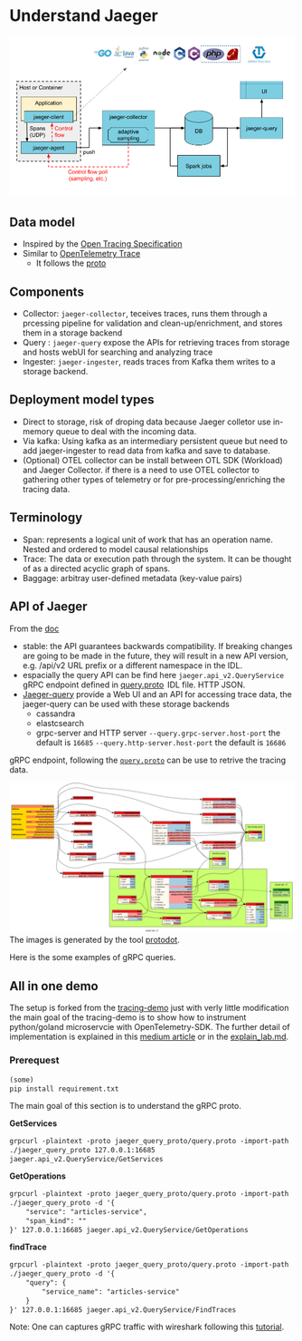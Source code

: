 # Understand Jaeger 

![jaeger architecture](./images/jaeger-architecture.png)

## Data model 
- Inspired by the [Open Tracing
Specification](https://github.com/opentracing/specification/blob/master/specification.md)
- Similar to [OpenTelemetry
Trace](https://opentelemetry.io/docs/concepts/signals/traces/)
    - It follows the
    [proto](https://github.com/open-telemetry/opentelemetry-proto/tree/main/opentelemetry/proto)

## Components
- Collector: `jaeger-collector`, teceives traces, runs them through a prcessing
  pipeline for validation and clean-up/enrichment, and stores them in a storage
  backend
- Query : `jaeger-query` expose the APIs for retrieving traces from storage and
  hosts webUI for searching and analyzing trace
- Ingester: `jaeger-ingester`, reads traces from Kafka them writes to a storage
  backend.

## Deployment model types
- Direct to storage, risk of droping data because Jaeger colletor use in-memory 
queue to deal with the incoming data. 
- Via kafka: Using kafka as an intermediary persistent queue but need to add
jaeger-ingester to read data from kafka and save to database.
- (Optional) OTEL collector can be install between OTL SDK (Workload) and Jaeger
Collector. if there is a need to use OTEL collector to gathering other types of
telemetry or for pre-processing/enriching the tracing data. 

## Terminology
- Span: represents a logical unit of work that has an operation name. Nested and
ordered  to model causal relationships
- Trace: The data or execution path through the system. It can be thought of as
  a directed acyclic graph of spans.
- Baggage: arbitray user-defined metadata (key-value pairs) 

## API of Jaeger
From the [doc](https://www.jaegertracing.io/docs/1.50/apis/) 
- stable: the API guarantees backwards compatibility. If breaking changes are
going to be made in the future, they will result in a new API version, e.g.
/api/v2 URL prefix or a different namespace in the IDL.
- espacially the query API can be find here `jaeger.api_v2.QueryService` gRPC
endpoint defined in
[query.proto](ttps://github.com/jaegertracing/jaeger-idl/blob/main/proto/api_v2/query.proto) 
IDL file. HTTP JSON.
- [Jaeger-query](https://www.jaegertracing.io/docs/1.50/cli/#jaeger-query)
provide a Web UI and an API for accessing trace data, the jaeger-query can be
used with these storage backends
    - cassandra
    - elastcsearch
    - grpc-server and HTTP server
        `--query.grpc-server.host-port` the default is `16685`
        `--query.http-server.host-port` the default is `16686`

gRPC endpoint, following the
[`query.proto`](https://github.com/jaegertracing/jaeger-idl/blob/main/proto/api_v2/query.proto)
can be use to retrive the tracing data. 

![`query.proto`](./images/query_simplified.png)
The images is generated by the tool
[protodot](https://github.com/seamia/protodot).

Here is the some examples of gRPC queries.  



## All in one demo
The setup is forked from the
[tracing-demo](https://github.com/Domoryonok/tracing_demo) just with verly
little modification the main goal of the tracing-demo is to show how to
instrument python/goland microservcie with OpenTelemetry-SDK. The further detail
of implementation is explained in this [medium
article](https://medium.com/adevinta-tech-blog/distributed-tracing-with-opentelemetry-in-your-go-python-microservices-1782cd0a1e77)
or in the [explain_lab.md](./content/jaeger-query-grpc/explain_lab.md).


### Prerequest 
```
(some)
pip install requirement.txt 
```

The main goal of this section is to understand the gRPC proto. 


**GetServices**
```
grpcurl -plaintext -proto jaeger_query_proto/query.proto -import-path ./jaeger_query_proto 127.0.0.1:16685 jaeger.api_v2.QueryService/GetServices
```

**GetOperations**
```
grpcurl -plaintext -proto jaeger_query_proto/query.proto -import-path ./jaeger_query_proto -d '{
    "service": "articles-service",
    "span_kind": ""
}' 127.0.0.1:16685 jaeger.api_v2.QueryService/GetOperations
```

**findTrace**
```
grpcurl -plaintext -proto jaeger_query_proto/query.proto -import-path ./jaeger_query_proto -d '{ 
    "query": {
        "service_name": "articles-service"
    }
}' 127.0.0.1:16685 jaeger.api_v2.QueryService/FindTraces 
```

Note: One can captures gRPC traffic with wireshark following this
[tutorial](https://grpc.io/blog/wireshark/).
 
